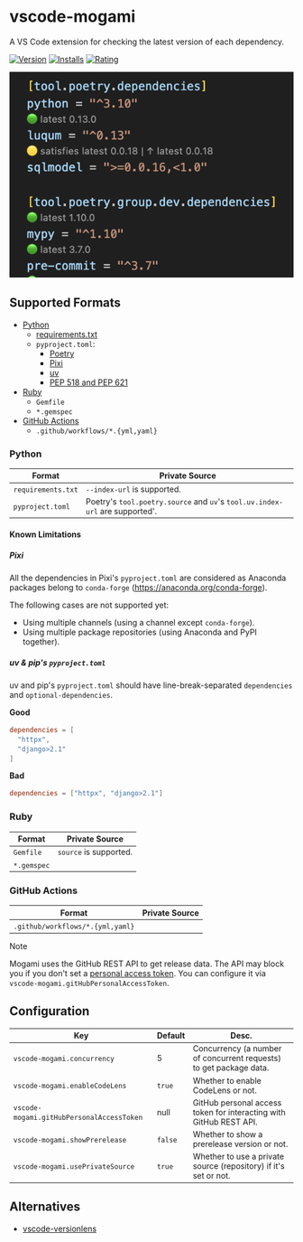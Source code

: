 # vscode-mogami

A VS Code extension for checking the latest version of each dependency.

[![Version](https://vsmarketplacebadges.dev/version-short/ninoseki.vscode-mogami.svg)](https://marketplace.visualstudio.com/items?itemName=ninoseki.vscode-mogami)
[![Installs](https://vsmarketplacebadges.dev/installs-short/ninoseki.vscode-mogami.svg)](https://marketplace.visualstudio.com/items?itemName=ninoseki.vscode-mogami)
[![Rating](https://vsmarketplacebadges.dev/rating-short/ninoseki.vscode-mogami.svg)](https://marketplace.visualstudio.com/items?itemName=ninoseki.vscode-mogami)

![img](https://raw.githubusercontent.com/ninoseki/vscode-mogami/main/screenshots/1.png)

## Supported Formats

- [Python](#python)
  - [requirements.txt](https://pip.pypa.io/en/stable/reference/requirements-file-format/)
  - `pyproject.toml`:
    - [Poetry](https://python-poetry.org/)
    - [Pixi](https://pixi.sh/)
    - [uv](https://docs.astral.sh/uv/)
    - [PEP 518 and PEP 621](https://packaging.python.org/en/latest/specifications/pyproject-toml/)
- [Ruby](#ruby)
  - `Gemfile`
  - `*.gemspec`
- [GitHub Actions](#github-actions)
  - `.github/workflows/*.{yml,yaml}`

### Python

| Format             | Private Source                                                               |
| ------------------ | ---------------------------------------------------------------------------- |
| `requirements.txt` | `--index-url` is supported.                                                  |
| `pyproject.toml`   | Poetry's `tool.poetry.source` and `uv`'s `tool.uv.index-url` are supported'. |

#### Known Limitations

##### Pixi

All the dependencies in Pixi's `pyproject.toml` are considered as Anaconda packages belong to `conda-forge` (https://anaconda.org/conda-forge).

The following cases are not supported yet:

- Using multiple channels (using a channel except `conda-forge`).
- Using multiple package repositories (using Anaconda and PyPI together).

##### uv & pip's `pyproject.toml`

uv and pip's `pyproject.toml` should have line-break-separated `dependencies` and `optional-dependencies`.

**Good**

```toml
dependencies = [
  "httpx",
  "django>2.1"
]
```

**Bad**

```toml
dependencies = ["httpx", "django>2.1"]
```

### Ruby

| Format      | Private Source         |
| ----------- | ---------------------- |
| `Gemfile`   | `source` is supported. |
| `*.gemspec` |                        |

### GitHub Actions

| Format                           | Private Source |
| -------------------------------- | -------------- |
| `.github/workflows/*.{yml,yaml}` |                |

> [!NOTE]
> Mogami uses the GitHub REST API to get release data. The API may block you if you don't set a [personal access token](https://docs.github.com/en/authentication/keeping-your-account-and-data-secure/managing-your-personal-access-tokens). You can configure it via `vscode-mogami.gitHubPersonalAccessToken`.

## Configuration

| Key                                       | Default | Desc.                                                              |
| ----------------------------------------- | ------- | ------------------------------------------------------------------ |
| `vscode-mogami.concurrency`               | 5       | Concurrency (a number of concurrent requests) to get package data. |
| `vscode-mogami.enableCodeLens`            | `true`  | Whether to enable CodeLens or not.                                 |
| `vscode-mogami.gitHubPersonalAccessToken` | null    | GitHub personal access token for interacting with GitHub REST API. |
| `vscode-mogami.showPrerelease`            | `false` | Whether to show a prerelease version or not.                       |
| `vscode-mogami.usePrivateSource`          | `true`  | Whether to use a private source (repository) if it's set or not.   |

## Alternatives

- [vscode-versionlens](https://gitlab.com/versionlens/vscode-versionlens)
